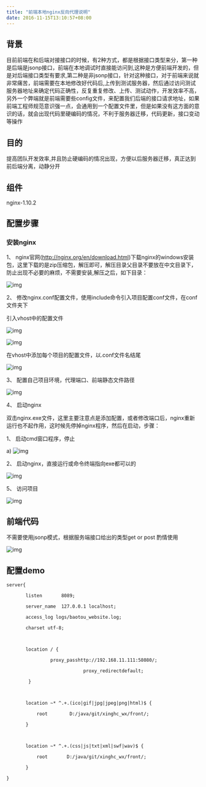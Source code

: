 ```yaml
---
title: "前端本地nginx反向代理说明"
date: 2016-11-15T13:10:57+08:00
---
```



## 背景

目前前端在和后端对接接口的时候，有2种方式，都是根据接口类型来分，第一种是后端是jsonp接口，前端在本地调试时直接能访问到,这种是方便前端开发的，但是对后端接口类型有要求,第二种是非jsonp接口，针对这种接口，对于前端来说就非常痛苦，前端需要在本地修改好代码后,上传到测试服务器，然后通过访问测试服务器地址来确定代码正确性，反复重复修改、上传、测试动作，开发效率不高，另外一个弊端就是前端需要些config文件，来配置我们后端的接口请求地址，如果前端工程师规范意识强一点，会通用到一个配置文件里，但是如果没有这方面的意识的话，就会出现代码里硬编码的情况，不利于服务器迁移，代码更新，接口变动等操作

## 目的

提高团队开发效率,并且防止硬编码的情况出现，方便以后服务器迁移，真正达到前后端分离，动静分开

## 组件

nginx-1.10.2

## 配置步骤

### 安装nginx

1、 nginx官网(<http://nginx.org/en/download.html>)下载nginx的windows安装包，这里下载的是zip压缩包，解压即可，解压目录父目录不要放在中文目录下，防止出现不必要的麻烦，不需要安装,解压之后，如下目录：

![img](clip_image002.jpg)

2、 修改nginx.conf配置文件，使用include命令引入项目配置conf文件，在conf文件夹下

 

引入vhost中的配置文件

![img](clip_image003.png)

![img](clip_image005.jpg)

在vhost中添加每个项目的配置文件，以.conf文件名结尾

![img](clip_image007.jpg)

3、 配置自己项目环境，代理端口、前端静态文件路径

![img](clip_image009.jpg)

4、 启动nginx

双击nginx.exe文件，这里主要注意点是添加配置，或者修改端口后，nginx重新运行也不起作用，这时候先停掉nginx程序，然后在启动，步骤：

1、 启动cmd窗口程序，停止

a)     ![img](clip_image010.png)

2、 启动nginx，直接运行或命令终端指向exe都可以的

![img](clip_image011.png)

5、 访问项目

![img](clip_image013.jpg)

 

## 前端代码

不需要使用jsonp模式，根据服务端接口给出的类型get or post 酌情使用

![img](clip_image015.jpg)

 

## 配置demo

```shell
server{

       listen       8089;

       server_name  127.0.0.1 localhost;

       access_log logs/baotou_website.log;

       charset utf-8;

       

       location / {

                proxy_passhttp://192.168.11.111:58080/;

                            proxy_redirectdefault;

        }

 

       location ~* ^.+.(ico|gif|jpg|jpeg|png|html)$ {

           root        D:/java/git/xinghc_wx/front/;

       }

 

       location ~* ^.+.(css|js|txt|xml|swf|wav)$ {

           root       D:/java/git/xinghc_wx/front/;

       }

}
```

